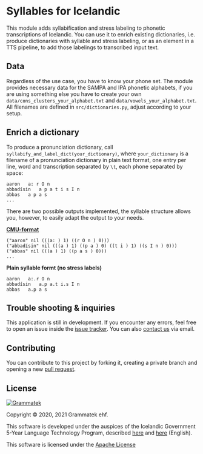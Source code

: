 # Syllables for Icelandic

This module adds syllabification and stress labeling to phonetic transcriptions of Icelandic. You can use it to enrich existing dictionaries, i.e. produce dictionaries with syllable and stress labeling, or as an element in a TTS pipeline, to add those labelings to transcribed input text.

## Data

Regardless of the use case, you have to know your phone set. The module provides necessary data for the SAMPA and IPA phonetic alphabets, if you are using something else you have to create your own `data/cons_clusters_your_alphabet.txt` and `data/vowels_your_alphabet.txt`. All filenames are defined in `src/dictionaries.py`, adjust according to your setup.

## Enrich a dictionary

To produce a pronunciation dictionary, call `syllabify_and_label_dict(your_dictionary)`, where `your_dictionary` is a filename of a pronunciation dictionary in plain text format, one entry per line, word and transcription separated by `\t`, each phone separated by space:

```
aaron	a: r O n
abbadísin	a p a t i s I n
abbas	a p a s
...
```

There are two possible outputs implemented, the syllable structure allows you, however, to easily adapt the output to your needs.

[**CMU-format**](http://www.speech.cs.cmu.edu/cgi-bin/cmudict)

```
("aaron" nil (((a: ) 1) ((r O n ) 0)))
("abbadísin" nil (((a ) 1) ((p a ) 0) ((t i ) 1) ((s I n ) 0)))
("abbas" nil (((a ) 1) ((p a s ) 0)))
...
```

**Plain syllable formt (no stress labels)**

```
aaron	a:.r O n
abbadísin	a.p a.t i.s I n
abbas	a.p a s
```



## Trouble shooting & inquiries

This application is still in development. If you encounter any errors, feel free to open an issue inside the
[issue tracker](https://github.com/grammatek/syllables/issues). You can also [contact us](mailto:info@grammatek.com) via email.

## Contributing

You can contribute to this project by forking it, creating a private branch and opening a new [pull request](https://github.com/grammatek/syllables/pulls).  


## License

[![Grammatek](app/assets/images/grammatek-logo-small.png)](https://www.grammatek.com)

Copyright © 2020, 2021 Grammatek ehf.

This software is developed under the auspices of the Icelandic Government 5-Year Language Technology Program, described
[here](https://www.stjornarradid.is/lisalib/getfile.aspx?itemid=56f6368e-54f0-11e7-941a-005056bc530c) and
[here](https://clarin.is/media/uploads/mlt-en.pdf) (English).

This software is licensed under the [Apache License](LICENSE)